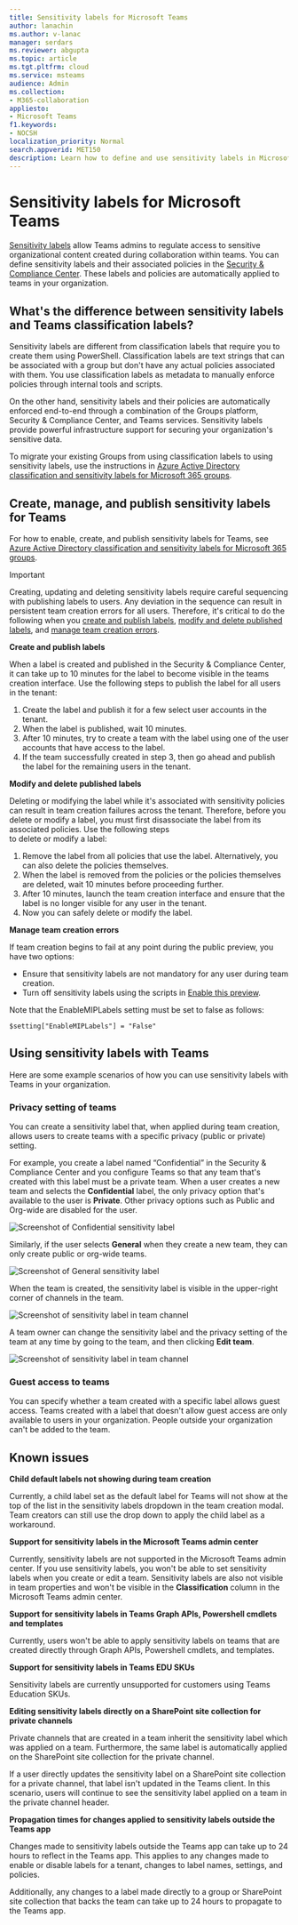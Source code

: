 ```yaml
---
title: Sensitivity labels for Microsoft Teams
author: lanachin
ms.author: v-lanac
manager: serdars
ms.reviewer: abgupta
ms.topic: article
ms.tgt.pltfrm: cloud
ms.service: msteams
audience: Admin
ms.collection: 
- M365-collaboration
appliesto: 
- Microsoft Teams
f1.keywords:
- NOCSH
localization_priority: Normal
search.appverid: MET150
description: Learn how to define and use sensitivity labels in Microsoft Teams.
---
```


# Sensitivity labels for Microsoft Teams

[Sensitivity labels](https://docs.microsoft.com/microsoft-365/compliance/sensitivity-labels) allow Teams admins to regulate access to sensitive organizational content created during collaboration within teams. You can define sensitivity labels and their associated policies in the [Security & Compliance Center](https://docs.microsoft.com/microsoft-365/compliance/go-to-the-securitycompliance-center). These labels and policies are automatically applied to teams in your organization.  

## What's the difference between sensitivity labels and Teams classification labels?

Sensitivity labels are different from classification labels that require you to create them using PowerShell. Classification labels are text strings that can be associated with a group but don't have any actual policies associated with them. You use classification labels as metadata to manually enforce policies through internal tools and scripts.

On the other hand, sensitivity labels and their policies are automatically enforced end-to-end through a combination of the Groups platform, Security & Compliance Center, and Teams services. Sensitivity labels provide powerful infrastructure support for securing your organization's sensitive data.  

To migrate your existing Groups from using classification labels to using sensitivity labels, use the instructions in [Azure Active Directory classification and sensitivity labels for Microsoft 365 groups](https://docs.microsoft.com/microsoft-365/compliance/migrate-aad-classification-sensitivity-labels).
## Create, manage, and publish sensitivity labels for Teams

For how to enable, create, and publish sensitivity labels for Teams, see [Azure Active Directory classification and sensitivity labels for Microsoft 365 groups](https://docs.microsoft.com/microsoft-365/compliance/sensitivity-labels-teams-groups-sites).

>[!IMPORTANT]
>Creating, updating and deleting sensitivity labels require careful sequencing with publishing
>labels to users. Any deviation in the sequence can result in persistent team creation errors
>for all users. Therefore, it's critical to do the following when you <a href="#createpublishlabels">create and publish labels</a>, <a href="#modifydeletelabels">modify and delete published labels</a>, and <a href="#manageerrors">manage team creation errors</a>.

**Create and publish labels** <a name="createpublishlabels"> </a>

When a label is created and published in the Security & Compliance Center, it can take up to 10 minutes
for the label to become visible in the teams creation interface. Use the following steps to 
publish the label for all users in the tenant:
1. Create the label and publish it for a few select user accounts in the tenant.
2. When the label is published, wait 10 minutes.
3. After 10 minutes, try to create a team with the label using one of the user accounts that have access
to the label.
4. If the team successfully created in step 3, then go ahead and publish the label for the remaining 
users in the tenant.

**Modify and delete published labels** <a name="modifydeletelabels"> </a>

Deleting or modifying the label while it's associated with sensitivity policies can result in team
creation failures across the tenant. Therefore, before you delete or modify a label, you must
first disassociate the label from its associated policies. Use the following steps  
to delete or modify a label:
1. Remove the label from all policies that use the label. Alternatively, you can also delete
the policies themselves.
2. When the label is removed from the policies or the policies themselves are deleted, wait 
10 minutes before proceeding further.
3. After 10 minutes, launch the team creation interface and ensure that the label is no longer visible for
any user in the tenant.
4. Now you can safely delete or modify the label.

**Manage team creation errors** <a name="manageerrors"> </a>

If team creation begins to fail at any point during the public preview, you have two options:
 - Ensure that sensitivity labels are not mandatory for any user during team creation.
 - Turn off sensitivity labels using the scripts in [Enable this preview](https://docs.microsoft.com/microsoft-365/compliance/sensitivity-labels-teams-groups-sites#enable-this-preview).

Note that the EnableMIPLabels setting must be set to false as follows:

```console
$setting["EnableMIPLabels"] = "False"
```

## Using sensitivity labels with Teams

Here are some example scenarios of how you can use sensitivity labels with Teams in your organization.

### Privacy setting of teams

You can create a sensitivity label that, when applied during team creation, allows users to create teams with a specific privacy (public or private) setting.

For example, you create a label named “Confidential” in the Security & Compliance Center and you configure Teams so that any team that's created with this label must be a private team. When a user creates a new team and selects the **Confidential** label, the only privacy option that's available to the user is **Private**. Other privacy options such as Public and Org-wide are disabled for the user.

![Screenshot of Confidential sensitivity label](media/sensitivity-labels-confidential-example.png)

Similarly, if the user selects **General** when they create a new team, they can only create public or org-wide teams.

![Screenshot of General sensitivity label](media/sensitivity-labels-general-example.png)

When the team is created, the sensitivity label is visible in the upper-right corner of channels in the team.

![Screenshot of sensitivity label in team channel](media/sensitivity-labels-channel.png)

A team owner can change the sensitivity label and the privacy setting of the team at any time by going to the team, and then clicking **Edit team**.

![Screenshot of sensitivity label in team channel](media/sensitivity-labels-edit-team.png)

### Guest access to teams

You can specify whether a team created with a specific label allows guest access. Teams created with a label that doesn't allow guest access are only available to users in your organization. People outside your organization can't be added to the team.

## Known issues

**Child default labels not showing during team creation**

Currently, a child label set as the default label for Teams will not show at the top of the list in the sensitivity labels dropdown in the team creation modal. Team creators can still use the drop down to apply the child label as a workaround.

**Support for sensitivity labels in the Microsoft Teams admin center**

Currently, sensitivity labels are not supported in the Microsoft Teams admin center. If you use sensitivity labels, you won't be able to set sensitivity labels when you create or edit a team. Sensitivity labels are also not visible in team properties and won't be visible in the **Classification** column in the Microsoft Teams admin center.

**Support for sensitivity labels in Teams Graph APIs, Powershell cmdlets and templates**

Currently, users won't be able to apply sensitivity labels on teams that are created directly through Graph APIs, Powershell cmdlets, and templates.

**Support for sensitivity labels in Teams EDU SKUs**

Sensitivity labels are currently unsupported for customers using Teams Education SKUs.

**Editing sensitivity labels directly on a SharePoint site collection for private channels**

Private channels that are created in a team inherit the sensitivity label which was applied on a team. Furthermore, the same label is automatically applied on the SharePoint site collection for the private channel.

If a user directly updates the sensitivity label on a SharePoint site collection for a private channel, that label isn't updated in the Teams client. In this scenario, users will continue to see the sensitivity label applied on a team in the private channel header.

**Propagation times for changes applied to sensitivity labels outside the Teams app**

Changes made to sensitivity labels outside the Teams app can take up to 24 hours to reflect in the Teams app. This applies to any changes made to enable or disable labels for a tenant, changes to label names, settings, and policies.

Additionally, any changes to a label made directly to a group or SharePoint site collection that backs the team can take up to 24 hours to propagate to the Teams app.
